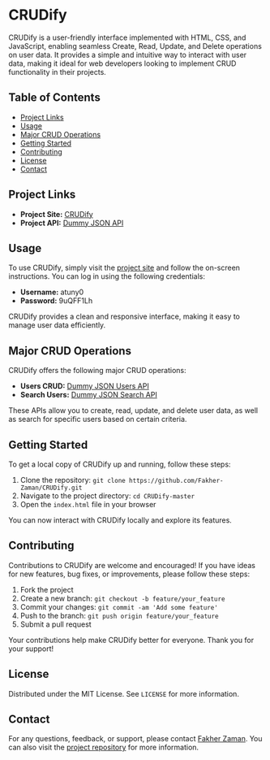 # CRUDify

CRUDify is a user-friendly interface implemented with HTML, CSS, and JavaScript, enabling seamless Create, Read, Update, and Delete operations on user data. It provides a simple and intuitive way to interact with user data, making it ideal for web developers looking to implement CRUD functionality in their projects.

## Table of Contents

- [Project Links](#project-links)
- [Usage](#usage)
- [Major CRUD Operations](#major-crud-operations)
- [Getting Started](#getting-started)
- [Contributing](#contributing)
- [License](#license)
- [Contact](#contact)

## Project Links

- **Project Site:** [CRUDify](https://crudify-pi.vercel.app/)
- **Project API:** [Dummy JSON API](https://dummyjson.com/)

## Usage

To use CRUDify, simply visit the [project site](https://crudify-pi.vercel.app/) and follow the on-screen instructions. You can log in using the following credentials:

- **Username:** atuny0
- **Password:** 9uQFF1Lh

CRUDify provides a clean and responsive interface, making it easy to manage user data efficiently.

## Major CRUD Operations

CRUDify offers the following major CRUD operations:

- **Users CRUD:** [Dummy JSON Users API](https://dummyjson.com/users)
- **Search Users:** [Dummy JSON Search API](https://dummyjson.com/users/search?q=John)

These APIs allow you to create, read, update, and delete user data, as well as search for specific users based on certain criteria.

## Getting Started

To get a local copy of CRUDify up and running, follow these steps:

1. Clone the repository: `git clone https://github.com/Fakher-Zaman/CRUDify.git`
2. Navigate to the project directory: `cd CRUDify-master`
3. Open the `index.html` file in your browser

You can now interact with CRUDify locally and explore its features.

## Contributing

Contributions to CRUDify are welcome and encouraged! If you have ideas for new features, bug fixes, or improvements, please follow these steps:

1. Fork the project
2. Create a new branch: `git checkout -b feature/your_feature`
3. Commit your changes: `git commit -am 'Add some feature'`
4. Push to the branch: `git push origin feature/your_feature`
5. Submit a pull request

Your contributions help make CRUDify better for everyone. Thank you for your support!

## License

Distributed under the MIT License. See `LICENSE` for more information.

## Contact

For any questions, feedback, or support, please contact [Fakher Zaman](mailto:fakherzamanofficial@gmail.com). You can also visit the [project repository](https://github.com/Fakher-Zaman/CRUDify.git) for more information.